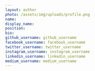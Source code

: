```yaml
---
layout: author
photo: /assets/img/uploads/profile.png
name: 
display_name: 
position: 
bio: 
github_username: github_username
facebook_username: facebook_username
twitter_username: twitter_username
instagram_username: instagram_username
linkedin_username: linkedin_username
medium_username: medium_username
---
```


